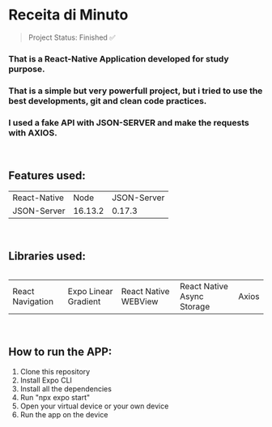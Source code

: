 <h1>Receita di Minuto</h1>

> Project Status: Finished ✅
> <br>

### That is a React-Native Application developed for study purpose.
### That is a simple but very powerfull project, but i tried to use the best developments, git and clean code practices.

### I used a fake API with JSON-SERVER and make the requests with AXIOS.

<br>

## Features used:

<table>
  <tr>
    <td>React-Native</td>
    <td>Node</td>
    <td>JSON-Server</td>
  </tr>
  
  <tr>
    <td>JSON-Server</td>
    <td>16.13.2</td>
    <td>0.17.3</td>
  </tr>
<table>

<br>

## Libraries used:

<table>
  <tr>
    <td>React Navigation</td>
    <td>Expo Linear Gradient</td>
    <td>React Native WEBView</td>
    <td>React Native Async Storage</td>
    <td>Axios</td>
  </tr>
<table>

<br>

## How to run the APP:

1. Clone this repository
2. Install Expo CLI
3. Install all the dependencies
4. Run "npx expo start"
5. Open your virtual device or your own device
6. Run the app on the device
